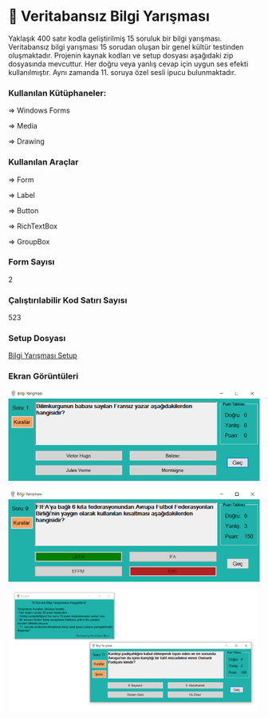  
# :book: Veritabansız Bilgi Yarışması
Yaklaşık 400 satır kodla geliştirilmiş 15 soruluk bir bilgi yarışması.
Veritabansız bilgi yarışması 15 sorudan oluşan bir genel kültür testinden oluşmaktadır. 
Projenin kaynak kodları ve setup dosyası aşağıdaki zip dosyasında mevcuttur.
Her doğru veya yanlış cevap için uygun ses efekti kullanılmıştır. Aynı zamanda 11. soruya özel sesli ipucu bulunmaktadır.

### Kullanılan Kütüphaneler:

⇒ Windows Forms

⇒ Media 

⇒ Drawing 

### Kullanılan Araçlar

⇒ Form

⇒ Label

⇒ Button

⇒ RichTextBox

⇒ GroupBox


### Form Sayısı

2

### Çalıştırılabilir Kod Satırı Sayısı

523

### Setup Dosyası

[Bilgi Yarışması Setup](https://github.com/ahmetbrl38/Veritabansiz-Bilgi-Yarismasi/raw/master/Setup/BilgiYarismasiSetup.msi)

### Ekran Görüntüleri

![](SS/Pre1.png)

![](SS/Pre2.png)

![](SS/Pre3.png)
